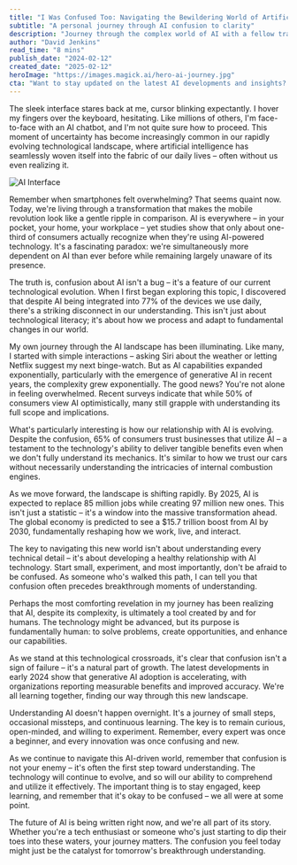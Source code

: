 ```yaml
---
title: "I Was Confused Too: Navigating the Bewildering World of Artificial Intelligence"
subtitle: "A personal journey through AI confusion to clarity"
description: "Journey through the complex world of AI with a fellow traveler who understands the confusion and uncertainty that comes with navigating this revolutionary technology. Discover why feeling overwhelmed is normal and how to transform that confusion into understanding."
author: "David Jenkins"
read_time: "8 mins"
publish_date: "2024-02-12"
created_date: "2025-02-12"
heroImage: "https://images.magick.ai/hero-ai-journey.jpg"
cta: "Want to stay updated on the latest AI developments and insights? Follow us on LinkedIn for regular updates and join a community of professionals navigating the AI landscape together."
---
```


The sleek interface stares back at me, cursor blinking expectantly. I hover my fingers over the keyboard, hesitating. Like millions of others, I'm face-to-face with an AI chatbot, and I'm not quite sure how to proceed. This moment of uncertainty has become increasingly common in our rapidly evolving technological landscape, where artificial intelligence has seamlessly woven itself into the fabric of our daily lives – often without us even realizing it.

![AI Interface](https://i.magick.ai/PIXE/1739379407536_magick_img.webp)

Remember when smartphones felt overwhelming? That seems quaint now. Today, we're living through a transformation that makes the mobile revolution look like a gentle ripple in comparison. AI is everywhere – in your pocket, your home, your workplace – yet studies show that only about one-third of consumers actually recognize when they're using AI-powered technology. It's a fascinating paradox: we're simultaneously more dependent on AI than ever before while remaining largely unaware of its presence.

The truth is, confusion about AI isn't a bug – it's a feature of our current technological evolution. When I first began exploring this topic, I discovered that despite AI being integrated into 77% of the devices we use daily, there's a striking disconnect in our understanding. This isn't just about technological literacy; it's about how we process and adapt to fundamental changes in our world.

My own journey through the AI landscape has been illuminating. Like many, I started with simple interactions – asking Siri about the weather or letting Netflix suggest my next binge-watch. But as AI capabilities expanded exponentially, particularly with the emergence of generative AI in recent years, the complexity grew exponentially. The good news? You're not alone in feeling overwhelmed. Recent surveys indicate that while 50% of consumers view AI optimistically, many still grapple with understanding its full scope and implications.

What's particularly interesting is how our relationship with AI is evolving. Despite the confusion, 65% of consumers trust businesses that utilize AI – a testament to the technology's ability to deliver tangible benefits even when we don't fully understand its mechanics. It's similar to how we trust our cars without necessarily understanding the intricacies of internal combustion engines.

As we move forward, the landscape is shifting rapidly. By 2025, AI is expected to replace 85 million jobs while creating 97 million new ones. This isn't just a statistic – it's a window into the massive transformation ahead. The global economy is predicted to see a $15.7 trillion boost from AI by 2030, fundamentally reshaping how we work, live, and interact.

The key to navigating this new world isn't about understanding every technical detail – it's about developing a healthy relationship with AI technology. Start small, experiment, and most importantly, don't be afraid to be confused. As someone who's walked this path, I can tell you that confusion often precedes breakthrough moments of understanding.

Perhaps the most comforting revelation in my journey has been realizing that AI, despite its complexity, is ultimately a tool created by and for humans. The technology might be advanced, but its purpose is fundamentally human: to solve problems, create opportunities, and enhance our capabilities.

As we stand at this technological crossroads, it's clear that confusion isn't a sign of failure – it's a natural part of growth. The latest developments in early 2024 show that generative AI adoption is accelerating, with organizations reporting measurable benefits and improved accuracy. We're all learning together, finding our way through this new landscape.

Understanding AI doesn't happen overnight. It's a journey of small steps, occasional missteps, and continuous learning. The key is to remain curious, open-minded, and willing to experiment. Remember, every expert was once a beginner, and every innovation was once confusing and new.

As we continue to navigate this AI-driven world, remember that confusion is not your enemy – it's often the first step toward understanding. The technology will continue to evolve, and so will our ability to comprehend and utilize it effectively. The important thing is to stay engaged, keep learning, and remember that it's okay to be confused – we all were at some point.

The future of AI is being written right now, and we're all part of its story. Whether you're a tech enthusiast or someone who's just starting to dip their toes into these waters, your journey matters. The confusion you feel today might just be the catalyst for tomorrow's breakthrough understanding.